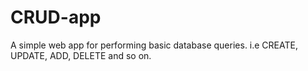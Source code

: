 # CRUD-app
A simple web app for performing basic database queries. i.e CREATE, UPDATE, ADD, DELETE and so on.
